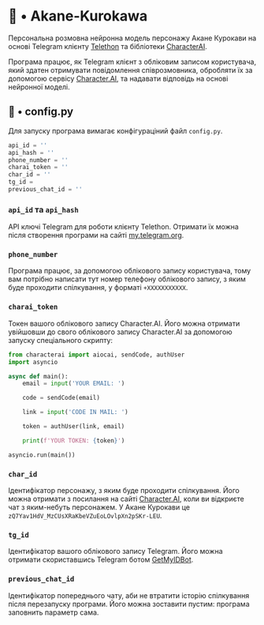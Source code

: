 # 💙 • Akane-Kurokawa

Персональна розмовна нейронна модель персонажу Акане Курокави на основі Telegram клієнту [Telethon](https://github.com/LonamiWebs/Telethon) та бібліотеки [CharacterAI](https://github.com/kramcat/CharacterAI).

Програма працює, як Telegram клієнт з обліковим записом користувача, який здатен отримувати повідомлення співрозмовника, обробляти їх за допомогою сервісу [Character.AI](https://character.ai/), та надавати відповідь на основі нейронної моделі.

## 📝 • config.py

Для запуску програма вимагає конфігураціний файл `config.py`.

```python
api_id = ''
api_hash = ''
phone_number = ''
charai_token = ''
char_id = ''
tg_id = 
previous_chat_id = ''
```

### `api_id` та `api_hash`

API ключі Telegram для роботи клієнту Telethon. Отримати їх можна після створення програми на сайті [my.telegram.org](https://my.telegram.org/).

### `phone_number`

Програма працює, за допомогою облікового запису користувача, тому вам потрібно написати тут номер телефону облікового запису, з яким буде проходити спілкування, у форматі `+XXXXXXXXXXX`.

### `charai_token`

Токен вашого облікового запису Character.AI. Його можна отримати увійшовши до свого облікового запису Character.AI за допомогою запуску спеціального скрипту:

```python
from characterai import aiocai, sendCode, authUser
import asyncio

async def main():
    email = input('YOUR EMAIL: ')

    code = sendCode(email)

    link = input('CODE IN MAIL: ')

    token = authUser(link, email)

    print(f'YOUR TOKEN: {token}')

asyncio.run(main())
```

### `char_id`

Ідентифікатор персонажу, з яким буде проходити спілкування. Його можна отримати з посилання на сайті [Character.AI](https://character.ai/), коли ви відкриєте чат з яким-небуть персонажем. У Акане Курокави це `zQ7Yav1HdV_MzCUsXRaKbeVZuEoLOvlpXn2pSKr-LEU`.

### `tg_id`

Ідентифікатор вашого облікового запису Telegram. Його можна отримати скориставшись Telegram ботом [GetMyIDBot](https://t.me/getmy_idbot).

### `previous_chat_id`

Ідентифікатор попереднього чату, аби не втратити історію спілкування після перезапуску програми. Його можна зоставити пустим: програма заповнить параметр сама.